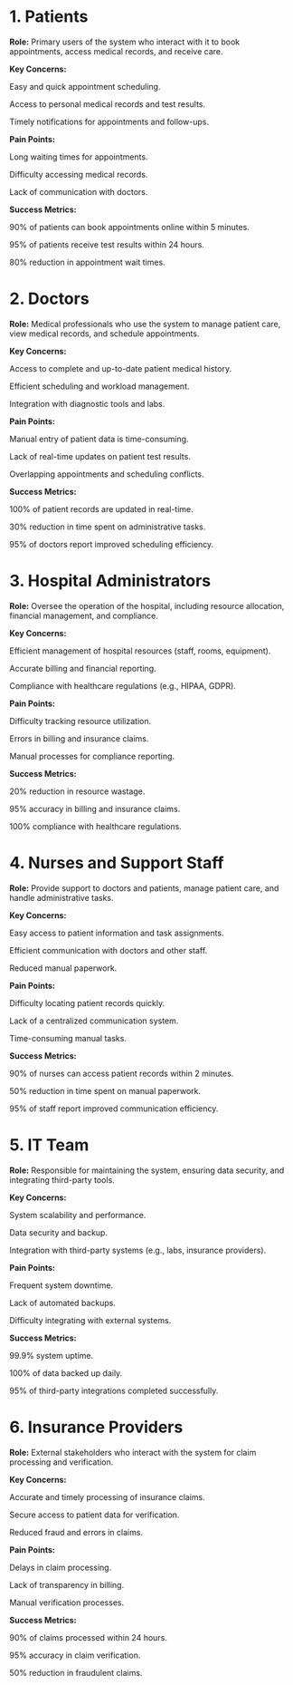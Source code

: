 
# 1. Patients
**Role:**
Primary users of the system who interact with it to book appointments, access medical records, and receive care.

**Key Concerns:**

Easy and quick appointment scheduling.

Access to personal medical records and test results.

Timely notifications for appointments and follow-ups.

**Pain Points:**

Long waiting times for appointments.

Difficulty accessing medical records.

Lack of communication with doctors.

**Success Metrics:**

90% of patients can book appointments online within 5 minutes.

95% of patients receive test results within 24 hours.

80% reduction in appointment wait times.

# 2. Doctors
**Role:**
Medical professionals who use the system to manage patient care, view medical records, and schedule appointments.

**Key Concerns:**

Access to complete and up-to-date patient medical history.

Efficient scheduling and workload management.

Integration with diagnostic tools and labs.

**Pain Points:**

Manual entry of patient data is time-consuming.

Lack of real-time updates on patient test results.

Overlapping appointments and scheduling conflicts.

**Success Metrics:**

100% of patient records are updated in real-time.

30% reduction in time spent on administrative tasks.

95% of doctors report improved scheduling efficiency.

# 3. Hospital Administrators
**Role:**
Oversee the operation of the hospital, including resource allocation, financial management, and compliance.

**Key Concerns:**

Efficient management of hospital resources (staff, rooms, equipment).

Accurate billing and financial reporting.

Compliance with healthcare regulations (e.g., HIPAA, GDPR).

**Pain Points:**

Difficulty tracking resource utilization.

Errors in billing and insurance claims.

Manual processes for compliance reporting.

**Success Metrics:**

20% reduction in resource wastage.

95% accuracy in billing and insurance claims.

100% compliance with healthcare regulations.

# 4. Nurses and Support Staff
**Role:**
Provide support to doctors and patients, manage patient care, and handle administrative tasks.

**Key Concerns:**

Easy access to patient information and task assignments.

Efficient communication with doctors and other staff.

Reduced manual paperwork.

**Pain Points:**

Difficulty locating patient records quickly.

Lack of a centralized communication system.

Time-consuming manual tasks.

**Success Metrics:**

90% of nurses can access patient records within 2 minutes.

50% reduction in time spent on manual paperwork.

95% of staff report improved communication efficiency.

# 5. IT Team
**Role:**
Responsible for maintaining the system, ensuring data security, and integrating third-party tools.

**Key Concerns:**

System scalability and performance.

Data security and backup.

Integration with third-party systems (e.g., labs, insurance providers).

**Pain Points:**

Frequent system downtime.

Lack of automated backups.

Difficulty integrating with external systems.

**Success Metrics:**

99.9% system uptime.

100% of data backed up daily.

95% of third-party integrations completed successfully.

# 6. Insurance Providers
**Role:**
External stakeholders who interact with the system for claim processing and verification.

**Key Concerns:**

Accurate and timely processing of insurance claims.

Secure access to patient data for verification.

Reduced fraud and errors in claims.

**Pain Points:**

Delays in claim processing.

Lack of transparency in billing.

Manual verification processes.

**Success Metrics:**

90% of claims processed within 24 hours.

95% accuracy in claim verification.

50% reduction in fraudulent claims.
